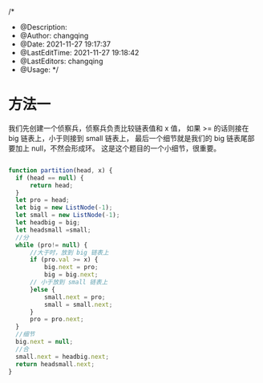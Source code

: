 <!--
 * @Description: 
 * @Author: changqing
 * @Date: 2021-11-27 19:17:37
 * @LastEditTime: 2021-11-27 19:26:49
 * @LastEditors: changqing
 * @Usage: 
-->
/*
 * @Description: 
 * @Author: changqing
 * @Date: 2021-11-27 19:17:37
 * @LastEditTime: 2021-11-27 19:18:42
 * @LastEditors: changqing
 * @Usage: 
 */


# 方法一

我们先创建一个侦察兵，侦察兵负责比较链表值和 x 值，
如果 >= 的话则接在 big 链表上，小于则接到 small 链表上，
最后一个细节就是我们的 big 链表尾部要加上 null，不然会形成环。
这是这个题目的一个小细节，很重要。



```javascript

function partition(head, x) {
  if (head == null) {
      return head;
  }
  let pro = head;
  let big = new ListNode(-1);
  let small = new ListNode(-1); 
  let headbig = big; 
  let headsmall =small;  
  //分     
  while (pro!= null) {           
      //大于时，放到 big 链表上
      if (pro.val >= x) {
          big.next = pro;
          big = big.next;
      // 小于放到 small 链表上
      }else {
          small.next = pro;
          small = small.next;
      }
      pro = pro.next;
  }
  //细节
  big.next = null;
  //合
  small.next = headbig.next;
  return headsmall.next;
}

```